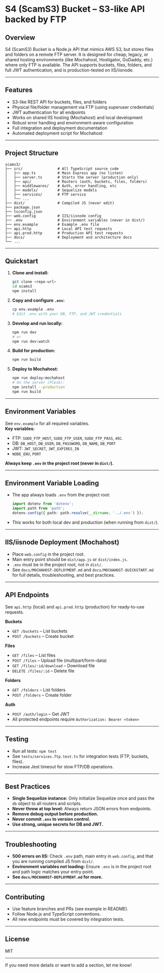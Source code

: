 # S4 (ScamS3) Bucket – S3-like API backed by FTP

## Overview

S4 (ScamS3) Bucket is a Node.js API that mimics AWS S3, but stores files and folders on a remote FTP server. It is designed for cheap, legacy, or shared hosting environments (like Mochahost, Hostigator, GoDaddy, etc.) where only FTP is available. The API supports buckets, files, folders, and full JWT authentication, and is production-tested on IIS/iisnode.

---

## Features

- S3-like REST API for buckets, files, and folders
- Physical file/folder management via FTP (using superuser credentials)
- JWT authentication for all endpoints
- Works on shared IIS hosting (Mochahost) and local development
- Robust error handling and environment-aware configuration
- Full integration and deployment documentation
- Automated deployment script for Mochahost

---

## Project Structure

```
scams3/
├── src/                # All TypeScript source code
│   ├── app.ts          # Main Express app (no listen)
│   ├── server.ts       # Starts the server (production only)
│   ├── api/            # Routers (auth, buckets, files, folders)
│   ├── middlewares/    # Auth, error handling, etc
│   ├── models/         # Sequelize models
│   ├── services/       # FTP service
│   └── ...
├── dist/               # Compiled JS (never edit)
├── package.json
├── tsconfig.json
├── web.config          # IIS/iisnode config
├── .env                # Environment variables (never in dist/)
├── env.example         # Example .env file
├── api.http            # Local API test requests
├── api.prod.http       # Production API test requests
├── docs/               # Deployment and architecture docs
└── ...
```

---

## Quickstart

1. **Clone and install:**
   ```bash
   git clone <repo-url>
   cd scams3
   npm install
   ```

2. **Copy and configure `.env`:**
   ```bash
   cp env.example .env
   # Edit .env with your DB, FTP, and JWT credentials
   ```

3. **Develop and run locally:**
   ```bash
   npm run dev
   # or
   npm run dev:watch
   ```

4. **Build for production:**
   ```bash
   npm run build
   ```

5. **Deploy to Mochahost:**
   ```bash
   npm run deploy:mochahost
   # On the server (Plesk):
   npm install --production
   npm run build
   ```

---

## Environment Variables

See `env.example` for all required variables.  
**Key variables:**
- FTP: `SUDO_FTP_HOST`, `SUDO_FTP_USER`, `SUDO_FTP_PASS`, etc.
- DB: `DB_HOST`, `DB_USER`, `DB_PASSWORD`, `DB_NAME`, `DB_PORT`
- JWT: `JWT_SECRET`, `JWT_EXPIRES_IN`
- `NODE_ENV`, `PORT`

**Always keep `.env` in the project root (never in `dist/`).**

---

## Environment Variable Loading

- The app always loads `.env` from the project root:
  ```ts
  import dotenv from 'dotenv';
  import path from 'path';
  dotenv.config({ path: path.resolve(__dirname, '../.env') });
  ```
- This works for both local dev and production (when running from `dist/`).

---

## IIS/iisnode Deployment (Mochahost)

- Place `web.config` in the project root.
- Main entry point should be `dist/app.js` or `dist/index.js`.
- `.env` must be in the project root, not in `dist/`.
- See `docs/MOCHAHOST-DEPLOYMENT.md` and `docs/MOCHAHOST-QUICKSTART.md` for full details, troubleshooting, and best practices.

---

## API Endpoints

See `api.http` (local) and `api.prod.http` (production) for ready-to-use requests.

**Buckets**
- `GET /buckets` – List buckets
- `POST /buckets` – Create bucket

**Files**
- `GET /files` – List files
- `POST /files` – Upload file (multipart/form-data)
- `GET /files/:id/download` – Download file
- `DELETE /files/:id` – Delete file

**Folders**
- `GET /folders` – List folders
- `POST /folders` – Create folder

**Auth**
- `POST /auth/login` – Get JWT
- All protected endpoints require `Authorization: Bearer <token>`

---

## Testing

- Run all tests: `npm test`
- See `tests/services.ftp.test.ts` for integration tests (FTP, buckets, files).
- Increase Jest timeout for slow FTP/DB operations.

---

## Best Practices

- **Single Sequelize instance:** Only initialize Sequelize once and pass the `db` object to all routers and scripts.
- **Never throw at top level:** Always return JSON errors from endpoints.
- **Remove debug output before production.**
- **Never commit `.env` to version control.**
- **Use strong, unique secrets for DB and JWT.**

---

## Troubleshooting

- **500 errors on IIS:** Check `.env` path, main entry in `web.config`, and that you are running compiled JS from `dist/`.
- **Environment variables not loading:** Ensure `.env` is in the project root and path logic matches your entry point.
- **See `docs/MOCHAHOST-DEPLOYMENT.md` for more.**

---

## Contributing

- Use feature branches and PRs (see example in README).
- Follow Node.js and TypeScript conventions.
- All new endpoints must be covered by integration tests.

---

## License

MIT

---

If you need more details or want to add a section, let me know!